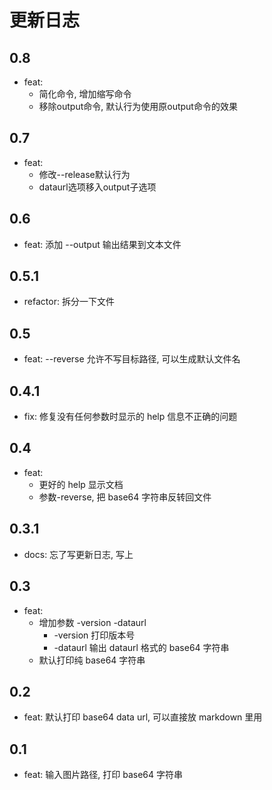 # 更新日志

## 0.8
- feat:
  - 简化命令, 增加缩写命令
  - 移除output命令, 默认行为使用原output命令的效果

## 0.7
- feat: 
  - 修改--release默认行为
  - dataurl选项移入output子选项

## 0.6
- feat: 添加 --output 输出结果到文本文件

## 0.5.1
- refactor: 拆分一下文件

## 0.5

- feat: --reverse 允许不写目标路径, 可以生成默认文件名

## 0.4.1

- fix: 修复没有任何参数时显示的 help 信息不正确的问题

## 0.4

- feat: 
  - 更好的 help 显示文档
  - 参数-reverse, 把 base64 字符串反转回文件

## 0.3.1

- docs: 忘了写更新日志, 写上

## 0.3

- feat: 
  - 增加参数 -version -dataurl
    - -version 打印版本号
    - -dataurl 输出 dataurl 格式的 base64 字符串
  - 默认打印纯 base64 字符串

## 0.2

- feat: 默认打印 base64 data url, 可以直接放 markdown 里用

## 0.1

- feat: 输入图片路径, 打印 base64 字符串

